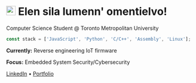 # <img src="https://media.giphy.com/media/TcdpZwYDPlWXC/giphy.gif" width="25" /> Elen sila lumenn' omentielvo!

Computer Science Student @ Toronto Metropolitan University

```javascript
const stack = ['JavaScript', 'Python', 'C/C++', 'Assembly', 'Linux'];
```

**Currently:** Reverse engineering IoT firmware

**Focus:** Embedded System Security/Cybersecurity 

[LinkedIn](https://www.linkedin.com/in/bhavdeeparora/) • [Portfolio](https://bhavdeep.vercel.app/)
